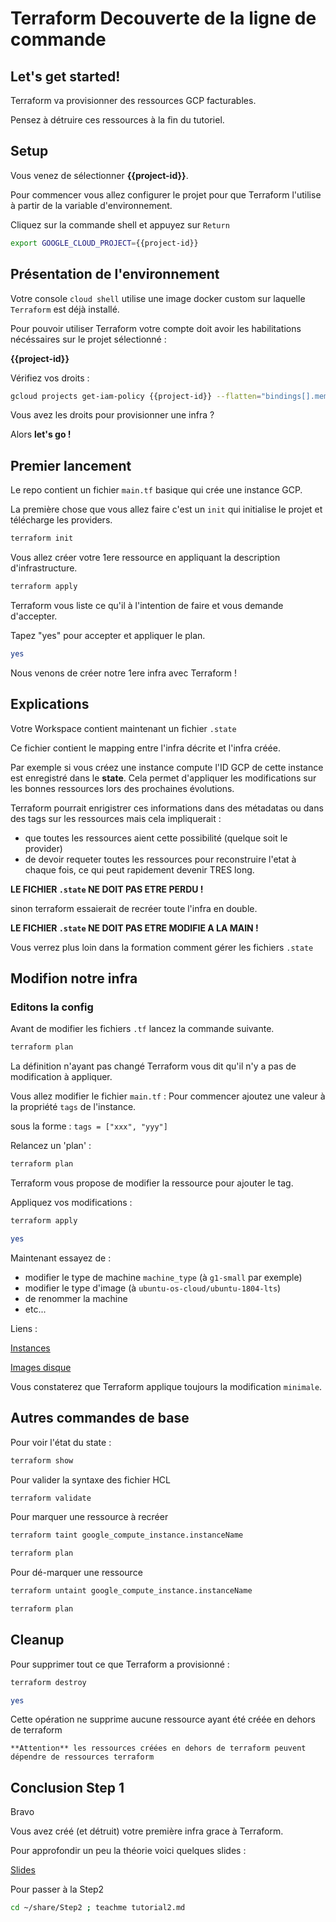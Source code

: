 # Terraform Decouverte de la ligne de commande


## Let's get started!

<walkthrough-project-billing-setup></walkthrough-project-billing-setup>

Terraform va provisionner des ressources GCP facturables.

Pensez à détruire ces ressources à la fin du tutoriel.

## Setup

Vous venez de sélectionner **{{project-id}}**. 

Pour commencer vous allez configurer le projet pour que Terraform l'utilise à partir de la variable d'environnement.

Cliquez sur la commande shell et appuyez sur `Return`


```bash
export GOOGLE_CLOUD_PROJECT={{project-id}}
```

## Présentation de l'environnement 

Votre console `cloud shell` utilise une image docker custom sur laquelle `Terraform` est déjà installé.

Pour pouvoir utiliser Terraform votre compte doit avoir les habilitations nécéssaires sur le projet sélectionné : 

**{{project-id}}**

Vérifiez vos droits :


```bash
gcloud projects get-iam-policy {{project-id}} --flatten="bindings[].members" --format="table(bindings.role)" --filter="bindings.members:$(gcloud config list account --format 'value(core.account)')"
```

Vous avez les droits pour provisionner une infra ? 

Alors **let's go !**

## Premier lancement

Le repo contient un fichier `main.tf`  basique qui crée une instance GCP.

La première chose que vous allez faire c'est un `init` qui initialise le projet et télécharge les providers.

```bash
terraform init
```

Vous allez créer votre 1ere ressource en appliquant la description d'infrastructure.

```bash
terraform apply
```

Terraform vous liste ce qu'il à l'intention de faire et vous demande d'accepter.

Tapez "yes" pour accepter et appliquer le plan.

```bash
yes
```

<walkthrough-conclusion-trophy></walkthrough-conclusion-trophy>


Nous venons de créer notre 1ere infra avec Terraform !

## Explications

Votre Workspace contient maintenant un fichier `.state` 

Ce fichier contient le mapping entre l'infra décrite et l'infra créée. 

Par exemple si vous créez une instance compute l'ID GCP de cette instance est enregistré dans le **state**.
Cela permet d'appliquer les modifications sur les bonnes ressources lors des prochaines évolutions.

Terraform pourrait enrigistrer ces informations dans des métadatas ou dans des tags sur les ressources mais cela impliquerait :

-  que toutes les ressources aient cette possibilité (quelque soit le provider)
-  de devoir requeter toutes les ressources pour reconstruire l'etat à chaque fois, ce qui peut rapidement devenir TRES long. 


**LE FICHIER `.state` NE DOIT PAS ETRE PERDU !** 

sinon terraform essaierait de recréer toute l'infra en double.


**LE FICHIER `.state` NE DOIT PAS ETRE MODIFIE A LA MAIN !** 

Vous verrez plus loin dans la formation comment gérer les fichiers `.state`


## Modifion notre infra

### Editons la config

Avant de modifier les fichiers `.tf` lancez la commande suivante.

```bash
terraform plan
```

La définition n'ayant pas changé Terraform vous dit qu'il n'y a pas de modification à appliquer.

Vous allez modifier le fichier `main.tf` : Pour commencer ajoutez une valeur à la propriété `tags` de l'instance. 

sous la forme : `tags = ["xxx", "yyy"]`
 
Relancez un 'plan' :

```bash
terraform plan
```

Terraform vous propose de modifier la ressource pour ajouter le tag.


Appliquez vos modifications :

```bash
terraform apply
```

```bash
yes
```

Maintenant essayez de :
 
-   modifier le type de machine `machine_type` (à `g1-small` par exemple)
-   modifier le type d'image (à `ubuntu-os-cloud/ubuntu-1804-lts`)
-   de renommer la machine
-   etc...

Liens :

[Instances](https://cloud.google.com/compute/vm-instance-pricing)

[Images disque](https://cloud.google.com/compute/docs/images?hl=fr#os-compute-support)


Vous constaterez que Terraform applique toujours la modification `minimale`.


## Autres commandes de base

Pour voir l'état du state :

```bash
terraform show
```

Pour valider la syntaxe des fichier HCL

```bash
terraform validate
```

Pour marquer une ressource à recréer

```bash
terraform taint google_compute_instance.instanceName
```
```bash
terraform plan
```
Pour dé-marquer une ressource 

```bash
terraform untaint google_compute_instance.instanceName
```
```bash
terraform plan
```

## Cleanup

Pour supprimer tout ce que Terraform a provisionné :

```bash
terraform destroy
```
```bash
yes
```

Cette opération ne supprime aucune ressource ayant été créée en dehors de terraform

    **Attention** les ressources créées en dehors de terraform peuvent dépendre de ressources terraform

## Conclusion Step 1

<walkthrough-conclusion-trophy></walkthrough-conclusion-trophy>

Bravo 

Vous avez créé (et détruit) votre première infra grace à Terraform.

Pour approfondir un peu la théorie voici quelques slides :

[Slides](https://docs.google.com/presentation/d/1ADqZv0MTaDwT9P2k9KntRcNWelP741fZ8rmX9CJv6LU/edit?usp=sharing)



Pour passer à la Step2

```bash
cd ~/share/Step2 ; teachme tutorial2.md
```
